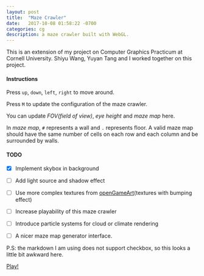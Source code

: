 ```yaml
---
layout: post
title:  "Maze Crawler"
date:   2017-10-08 01:58:22 -0700
categories: cg
description: a maze crawler built with WebGL.
---
```


This is an extension of my project on Computer Graphics Practicum at Cornell University. Shiyu Wang, Yuyan Tang and I worked together on this project.

#### Instructions
Press `up`, `down`, `left`, `right` to move around.

Press `M` to update the configuration of the maze crawler.

You can update _FOV(field of view)_, _eye height_ and _maze map_ here.

In _maze map_, `#` represents a wall and `.` represents floor. A valid maze map should have the same number of cells on each row and each column and be surrounded by walls.

#### TODO

- [x] Implement skybox in background
- [ ] Add light source and shadow effect
- [ ] Use more complex textures from [openGameArt](https://opengameart.org/)(textures with bumping effect)
- [ ] Increase playability of this maze crawler
- [ ] Introduce particle systems for cloud or climate rendering
- [ ] A nicer maze map generator interface.


P.S: the markdown I am using does not support checkbox, so this looks a little bit awkward here.

[Play!](https://zxiang77.github.io/mazeCrawler/)
